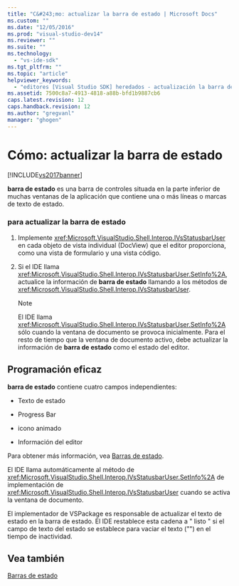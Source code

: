 ```yaml
---
title: "C&#243;mo: actualizar la barra de estado | Microsoft Docs"
ms.custom: ""
ms.date: "12/05/2016"
ms.prod: "visual-studio-dev14"
ms.reviewer: ""
ms.suite: ""
ms.technology: 
  - "vs-ide-sdk"
ms.tgt_pltfrm: ""
ms.topic: "article"
helpviewer_keywords: 
  - "editores [Visual Studio SDK] heredados - actualización la barra de estado"
ms.assetid: 7500c8a7-4913-4818-a88b-bfd1b9887cb6
caps.latest.revision: 12
caps.handback.revision: 12
ms.author: "gregvanl"
manager: "ghogen"
---
```

# C&#243;mo: actualizar la barra de estado
[!INCLUDE[vs2017banner](../code-quality/includes/vs2017banner.md)]

**barra de estado** es una barra de controles situada en la parte inferior de muchas ventanas de la aplicación que contiene una o más líneas o marcas de texto de estado.  
  
### para actualizar la barra de estado  
  
1.  Implemente <xref:Microsoft.VisualStudio.Shell.Interop.IVsStatusbarUser> en cada objeto de vista individual \(DocView\) que el editor proporciona, como una vista de formulario y una vista código.  
  
2.  Si el IDE llama <xref:Microsoft.VisualStudio.Shell.Interop.IVsStatusbarUser.SetInfo%2A>, actualice la información de **barra de estado** llamando a los métodos de <xref:Microsoft.VisualStudio.Shell.Interop.IVsStatusbarUser>.  
  
    > [!NOTE]
    >  El IDE llama <xref:Microsoft.VisualStudio.Shell.Interop.IVsStatusbarUser.SetInfo%2A> sólo cuando la ventana de documento se provoca inicialmente.  Para el resto de tiempo que la ventana de documento activo, debe actualizar la información de **barra de estado** como el estado del editor.  
  
## Programación eficaz  
 **barra de estado** contiene cuatro campos independientes:  
  
-   Texto de estado  
  
-   Progress Bar  
  
-   icono animado  
  
-   Información del editor  
  
 Para obtener más información, vea [Barras de estado](/visual-cpp/mfc/status-bars).  
  
 El IDE llama automáticamente al método de <xref:Microsoft.VisualStudio.Shell.Interop.IVsStatusbarUser.SetInfo%2A> de implementación de <xref:Microsoft.VisualStudio.Shell.Interop.IVsStatusbarUser> cuando se activa la ventana de documento.  
  
 El implementador de VSPackage es responsable de actualizar el texto de estado en la barra de estado.  El IDE restablece esta cadena a " listo " si el campo de texto del estado se establece para vaciar el texto \(""\) en el tiempo de inactividad.  
  
## Vea también  
 [Barras de estado](/visual-cpp/mfc/status-bars)